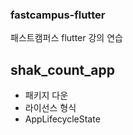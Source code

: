 ### fastcampus-flutter
패스트캠퍼스 flutter 강의 연습


## shak_count_app

- 패키지 다운
- 라이선스 형식
- AppLifecycleState
